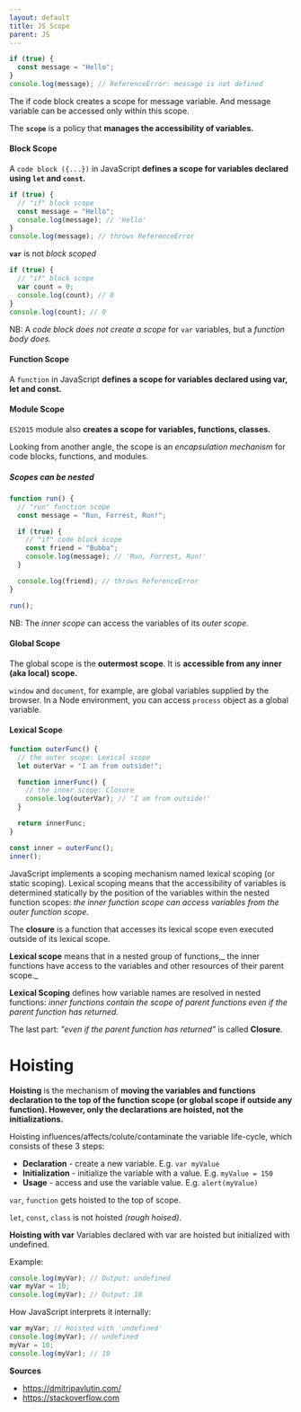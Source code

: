 ```yaml
---
layout: default
title: JS Scope
parent: JS
---
```


```js
if (true) {
  const message = "Hello";
}
console.log(message); // ReferenceError: message is not defined
```

The if code block creates a scope for message variable. And message variable can be accessed only within this scope.

The **`scope`** is a policy that **manages the accessibility of variables.**

#### Block Scope

A `code block ({...})` in JavaScript **defines a scope for variables declared using `let` and `const`.**

```js
if (true) {
  // "if" block scope
  const message = "Hello";
  console.log(message); // 'Hello'
}
console.log(message); // throws ReferenceError
```

**`var`** is not _block scoped_

```js
if (true) {
  // "if" block scope
  var count = 0;
  console.log(count); // 0
}
console.log(count); // 0
```

NB: A _code block does not create a scope_ for `var` variables, but a _function body does._

#### Function Scope

A `function` in JavaScript **defines a scope for variables declared using var, let and const.**

#### Module Scope

`ES2015` module also **creates a scope for variables, functions, classes.**

Looking from another angle, the scope is an _encapsulation mechanism_ for code blocks, functions, and modules.

##### Scopes can be nested

```js
function run() {
  // "run" function scope
  const message = "Run, Forrest, Run!";

  if (true) {
    // "if" code block scope
    const friend = "Bubba";
    console.log(message); // 'Run, Forrest, Run!'
  }

  console.log(friend); // throws ReferenceError
}

run();
```

NB: The _inner scope_ can access the variables of its _outer scope._

#### Global Scope

The global scope is the **outermost scope**. It is **accessible from any inner (aka local) scope.**

`window` and `document`, for example, are global variables supplied by the browser. In a Node environment, you can access `process` object as a global variable.

#### Lexical Scope

```js
function outerFunc() {
  // the outer scope: Lexical scope
  let outerVar = "I am from outside!";

  function innerFunc() {
    // the inner scope: Closure
    console.log(outerVar); // 'I am from outside!'
  }

  return innerFunc;
}

const inner = outerFunc();
inner();
```

JavaScript implements a scoping mechanism named lexical scoping (or static scoping). Lexical scoping means that the accessibility of variables is determined statically by the position of the variables within the nested function scopes: _the inner function scope can access variables from the outer function scope._

The **closure** is a function that accesses its lexical scope even executed outside of its lexical scope.

**Lexical scope** means that in a nested group of functions,_ the inner functions have access to the variables and other resources of their parent scope._

**Lexical Scoping** defines how variable names are resolved in nested functions: _inner functions contain the scope of parent functions even if the parent function has returned._

The last part: _"even if the parent function has returned"_ is called **Closure**.

# Hoisting

**Hoisting** is the mechanism of **moving the variables and functions declaration to the top of the function scope (or global scope if outside any function). However, only the declarations are hoisted, not the initializations.**

Hoisting influences/affects/colute/contaminate the variable life-cycle, which consists of these 3 steps:

- **Declaration** - create a new variable. E.g. `var myValue`
- **Initialization** - initialize the variable with a value. E.g. `myValue = 150`
- **Usage** - access and use the variable value. E.g. `alert(myValue)`

`var`, `function` gets hoisted to the top of scope.

`let`, `const`, `class` is not hoisted _(rough hoised)_.

**Hoisting with var**
Variables declared with var are hoisted but initialized with undefined.

Example:

```javascript
console.log(myVar); // Output: undefined
var myVar = 10;
console.log(myVar); // Output: 10
```

How JavaScript interprets it internally:

```javascript
var myVar; // Hoisted with 'undefined'
console.log(myVar); // undefined
myVar = 10;
console.log(myVar); // 10
```

**Sources**

- https://dmitripavlutin.com/
- https://stackoverflow.com

